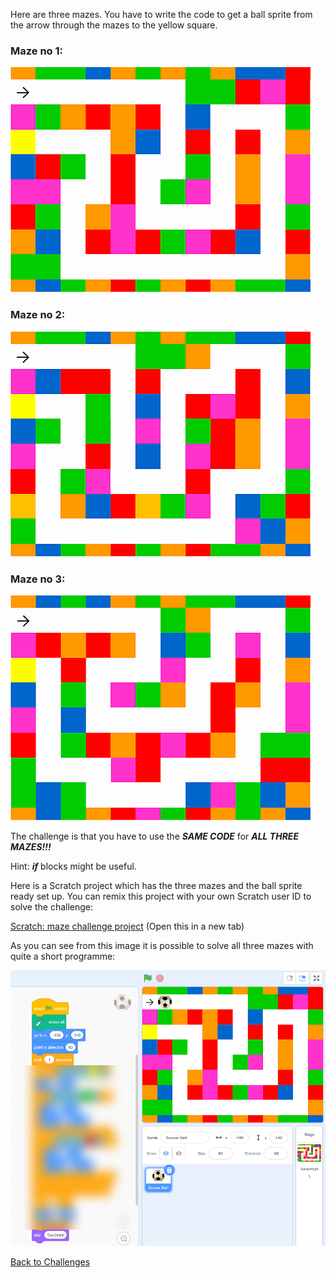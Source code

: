 Here are three mazes. You have to write the code to get a ball sprite from the arrow through the mazes to the yellow square. 

### Maze no 1:

![alt text](course1.png "Maze #1")

### Maze no 2:

![alt text](course2.png "Maze #2")

### Maze no 3:

![alt text](course3.png "Maze #3")

The challenge is that you have to use the **_SAME CODE_** for **_ALL THREE MAZES!!!_**

Hint: ***if*** blocks might be useful.


Here is a Scratch project which has the three mazes and the ball sprite ready set up. You can remix this project with your own Scratch user ID to solve the challenge:

[Scratch: maze challenge project](https://scratch.mit.edu/projects/345951410/) (Open this in a new tab)

As you can see from this image it is possible to solve all three mazes with quite a short programme:

![alt text](SolveTheMazes.png "Blurred code")

[Back to Challenges](../README.md)